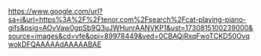 https://www.google.com/url?sa=i&url=https%3A%2F%2Ftenor.com%2Fsearch%2Fcat-playing-piano-gifs&psig=AOvVaw0gpSb9Q3uJWHunrAANVKP1&ust=1730815100239000&source=images&cd=vfe&opi=89978449&ved=0CBAQjRxqFwoTCKD50OvqwokDFQAAAAAdAAAAABAE
